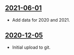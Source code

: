 ## [2021-06-01](https://github.com/faktaoklimatu/graphics/blob/e4c857112c0cc00523545353d556aed49ae7211b/data-visualization/climate-indicators/world/co2-concentration-in-800-000-years/cs-koncentrace-co2.ai)

- Add data for 2020 and 2021.

## [2020-12-05](https://github.com/faktaoklimatu/graphics/blob/727f21105d468e2396f5c0a82312c8429c850442/Data%20visualization/Climate%20indicators/World/CO2%20concentration%20in%20800%20000%20years/cs-koncentrace-co2.ai)

- Initial upload to git.

